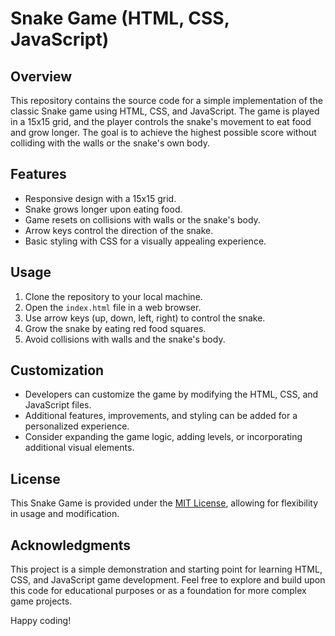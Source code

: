 # Snake Game (HTML, CSS, JavaScript)

## Overview

This repository contains the source code for a simple implementation of the classic Snake game using HTML, CSS, and JavaScript. The game is played in a 15x15 grid, and the player controls the snake's movement to eat food and grow longer. The goal is to achieve the highest possible score without colliding with the walls or the snake's own body.

## Features

- Responsive design with a 15x15 grid.
- Snake grows longer upon eating food.
- Game resets on collisions with walls or the snake's body.
- Arrow keys control the direction of the snake.
- Basic styling with CSS for a visually appealing experience.

## Usage

1. Clone the repository to your local machine.
2. Open the `index.html` file in a web browser.
3. Use arrow keys (up, down, left, right) to control the snake.
4. Grow the snake by eating red food squares.
5. Avoid collisions with walls and the snake's body.

## Customization

- Developers can customize the game by modifying the HTML, CSS, and JavaScript files.
- Additional features, improvements, and styling can be added for a personalized experience.
- Consider expanding the game logic, adding levels, or incorporating additional visual elements.

## License

This Snake Game is provided under the [MIT License](LICENSE), allowing for flexibility in usage and modification.

## Acknowledgments

This project is a simple demonstration and starting point for learning HTML, CSS, and JavaScript game development. Feel free to explore and build upon this code for educational purposes or as a foundation for more complex game projects.

Happy coding!
